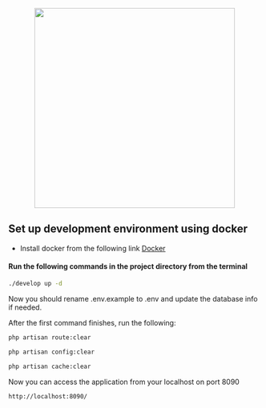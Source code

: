 <p align="center"><img src="https://res.cloudinary.com/dtfbvvkyp/image/upload/v1566331377/laravel-logolockup-cmyk-red.svg" width="400"></p>

## Set up development environment using docker
- Install docker from the following link [Docker](https://docs.docker.com/install/)

#### Run the following commands in the project directory from the terminal

```bash
./develop up -d
```

Now you should rename .env.example to .env and update the database info if needed.

After the first command finishes, run the following:

```bash
php artisan route:clear
```

```bash
php artisan config:clear
```

```bash
php artisan cache:clear
```

Now you can access the application from your localhost on port 8090

```bash
http://localhost:8090/
```
